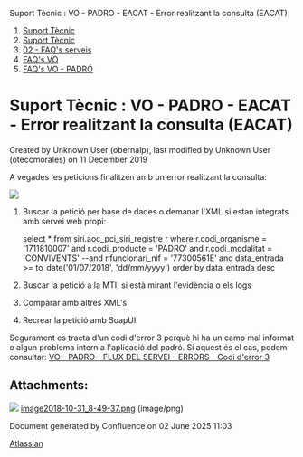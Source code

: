 Suport Tècnic : VO - PADRO - EACAT - Error realitzant la consulta (EACAT)  

1.  [Suport Tècnic](index.html)
2.  [Suport Tècnic](13893782.html)
3.  [02 - FAQ's serveis](26313393.html)
4.  [FAQ's VO](28705575.html)
5.  [FAQ's VO - PADRÓ](28705583.html)

Suport Tècnic : VO - PADRO - EACAT - Error realitzant la consulta (EACAT)
=========================================================================

Created by Unknown User (obernalp), last modified by Unknown User (oteccmorales) on 11 December 2019

A vegades les peticions finalitzen amb un error realitzant la consulta:

![](attachments/26313222/26315402.png)

  

1.  Buscar la petició per base de dades o demanar l'XML si estan integrats amb servei web propi:
    
    select \*
      from siri.aoc\_pci\_siri\_registre r
     where r.codi\_organisme = '1711810007'
     and r.codi\_producte = 'PADRO'
     and r.codi\_modalitat = 'CONVIVENTS'
      --and r.funcionari\_nif = '77300561E'
      and data\_entrada >= to\_date('01/07/2018', 'dd/mm/yyyy')
     order by data\_entrada desc
    
      
      
    
2.  Buscar la petició a la MTI, si està mirant l'evidència o els logs
3.  Comparar amb altres XML's
4.  Recrear la petició amb SoapUI

  

Segurament es tracta d'un codi d'error 3 perquè hi ha un camp mal informat o algun problema intern a l'aplicació del padró. Si aquest és el cas, podem consultar: [VO - PADRO - FLUX DEL SERVEI - ERRORS - Codi d'error 3](26313430.html)

  

  

Attachments:
------------

![](images/icons/bullet_blue.gif) [image2018-10-31\_8-49-37.png](attachments/26313222/26315402.png) (image/png)  

Document generated by Confluence on 02 June 2025 11:03

[Atlassian](http://www.atlassian.com/)